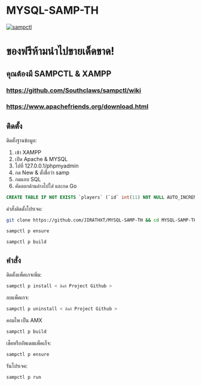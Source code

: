 # MYSQL-SAMP-TH

[![sampctl](https://img.shields.io/badge/sampctl-MYSQL--SAMP--TH-2f2f2f.svg?style=for-the-badge)](https://github.com/JIRATHXT/MYSQL-SAMP-TH)

<!--
Short description of your library, why it's useful, some examples, pictures or
videos. Link to your forum release thread too.

Remember: You can use "forumfmt" to convert this readme to forum BBCode!

What the sections below should be used for:

`## Installation`: Leave this section un-edited unless you have some specific
additional installation procedure.

`## Testing`: Whether your library is tested with a simple `main()` and `print`,
unit-tested, or demonstrated via prompting the player to connect, you should
include some basic information for users to try out your code in some way.

And finally, maintaining your version number`:

* Follow [Semantic Versioning](https://semver.org/)
* When you release a new version, update `VERSION` and `git tag` it
* Versioning is important for sampctl to use the version control features

Happy Pawning!
-->
# ของฟรีห้ามนำไปขายเด็ดขาด!

## คุณต้องมี SAMPCTL & XAMPP
### https://github.com/Southclaws/sampctl/wiki
### https://www.apachefriends.org/download.html

## ติดตั้ง

ติดตั้งฐานข้อมูล:

1. เข้า XAMPP
2. เปิด Apache & MYSQL
3. ไปที่ 127.0.0.1/phpmyadmin
4. กด New & ตั้งชื่อว่า samp
5. กดแถบ SQL
6. คัดลอกด้านล่างไปใส่ และกด Go
```SQL
CREATE TABLE IF NOT EXISTS `players` (`id` int(11) NOT NULL AUTO_INCREMENT,`username` varchar(24) NOT NULL,`x` float NOT NULL DEFAULT '0',`y` float NOT NULL DEFAULT '0',`z` float NOT NULL DEFAULT '0',`angle` float NOT NULL DEFAULT '0',`interior` tinyint(3) NOT NULL DEFAULT '0', PRIMARY KEY (`id`), UNIQUE KEY `username` (`username`))
```

คำสั่งติดตั้งโปรเจค:

```bash
git clone https://github.com/JIRATHXT/MYSQL-SAMP-TH && cd MYSQL-SAMP-TH
```
```bash
sampctl p ensure
```

```bash
sampctl p build
```

<!--
Write your code documentation or examples here. If your library is documented in
the source code, direct users there. If not, list your API and describe it well
in this section. If your library is passive and has no API, simply omit this
section.
-->

## คำสั่ง

<!--
Depending on whether your package is tested via in-game "demo tests" or
y_testing unit-tests, you should indicate to readers what to expect below here.
-->

ติดตั้งแพ็คเกจเพิ่ม:

```bash
sampctl p install < ลิงก์ Project Github >
```

ลบแพ็คเกจ:

```bash
sampctl p uninstall < ลิงก์ Project Github >
```

คอมไพ เป็น AMX

```bash
sampctl p build
```

เช็คหรืออัพเดตแพ็คเก็จ:

```bash
sampctl p ensure
```

รันโปรเจค:

```bash
sampctl p run
```
